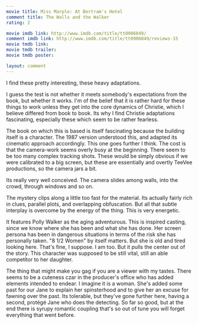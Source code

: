 ```yaml
---
movie title: Miss Marple: At Bertram's Hotel
comment title: The Walls and the Walker
rating: 2

movie imdb link: http://www.imdb.com/title/tt0906049/
comment imdb link: http://www.imdb.com/title/tt0906049/reviews-15
movie tmdb link: 
movie tmdb trailer: 
movie tmdb poster: 

layout: comment
---
```


I find these pretty interesting, these heavy adaptations.

I guess the test is not whether it meets somebody's expectations from the book, but whether it works. I'm of the belief that it is rather hard for these things to work unless they get into the core dynamics of Christie, which I believe differed from book to book. Its why I find Christie adaptations fascinating, especially these which seem to be rather fearless.

The book on which this is based is itself fascinating because the building itself is a character. The 1987 version understood this, and adapted its cinematic approach accordingly. This one goes further I think. The cost is that the camera-work seems overly busy at the beginning. There seem to be too many complex tracking shots. These would be simply obvious if we were calibrated to a big screen, but these are essentially and overtly TeeVee productions, so the camera jars a bit.

Its really very well conceived. The camera slides among walls, into the crowd, through windows and so on.

The mystery clips along a little too fast for the material. Its actually fairly rich in clues, parallel plots, and overlapping obfuscation. But all that subtle interplay is overcome by the energy of the thing. This is very energetic.

It features Polly Walker as the aging adventurous. This is inspired casting, since we know where she has been and what she has done. Her screen persona has been in dangerous situations in terms of the risk she has personally taken. "8 1/2 Women" by itself matters. But she is old and tired looking here. That's fine, I suppose. I am too. But it pulls the center out of the story. This character was supposed to be still vital, still an able competitor to her daughter.

The thing that might make you gag if you are a viewer with my tastes. There seems to be a cuteness czar in the producer's office who has added elements intended to endear. I imagine it is a woman. She's added some past for our Jane to explain her spinsterhood and to give her an excuse for fawning over the past. Its tolerable, but they've gone further here, having a second, protégé Jane who does the detecting. So far so good, but at the end there is syrupy romantic coupling that's so out of tune you will forget everything that went before.